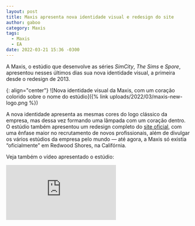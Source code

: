 ```yaml
---
layout: post
title: Maxis apresenta nova identidade visual e redesign do site
author: gaboo
category: Maxis
tags:
  - Maxis
  - EA
date: 2022-03-21 15:36 -0300
---
```


A Maxis, o estúdio que desenvolve as séries _SimCity_, _The Sims_ e _Spore_, apresentou nesses últimos dias sua nova identidade visual, a primeira desde o redesign de 2013.

{: align="center"}
![Nova identidade visual da Maxis, com um coração colorido sobre o nome do estúdio]({% link uploads/2022/03/maxis-new-logo.png %})

A nova identidade apresenta as mesmas cores do logo clássico da empresa, mas dessa vez formando uma lâmpada com um coração dentro. O estúdio também apresentou um redesign completo do [site oficial](https://www.maxis.com/), com uma ênfase maior no recrutamento de novos profissionais, além de divulgar os vários estúdios da empresa pelo mundo — até agora, a Maxis só existia “oficialmente” em Redwood Shores, na Califórnia.

Veja também o vídeo apresentado o estúdio:

<iframe src="https://www.youtube-nocookie.com/embed/t80XTYqG6fc" title="YouTube video player" frameborder="0" allow="accelerometer; autoplay; clipboard-write; encrypted-media; gyroscope; picture-in-picture; web-share" referrerpolicy="strict-origin-when-cross-origin" allowfullscreen></iframe>
